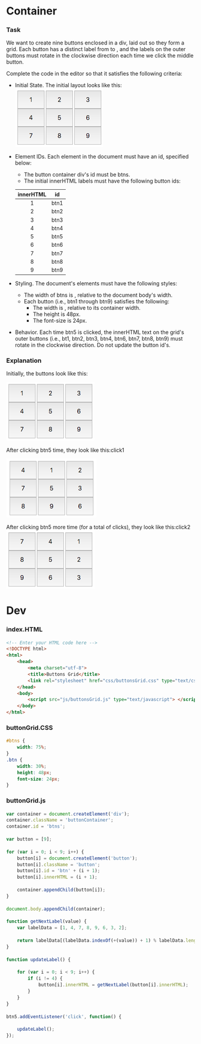 # Container

### Task
We want to create nine buttons enclosed in a div, laid out so they form a  grid. Each button has a distinct label from  to , and the labels on the outer buttons must rotate in the clockwise direction each time we click the middle button.

Complete the code in the editor so that it satisfies the following criteria:
* Initial State. The initial layout looks like this:
![](assets/2020-05-14-day-8-buttons-containver-3d3156b1.png)

* Element IDs. Each element in the document must have an id, specified below:

  + The button container div's id must be btns.
  + The initial innerHTML labels must have the following button ids:

  | innerHTML |  id |
  | :--: | :--: |
  | 1	 | btn1 |
  | 2 |	btn2 |
  | 3	| btn3 |
  | 4	| btn4 |
  | 5	| btn5 |
  | 6	| btn6 |
  | 7	| btn7 |
  | 8	| btn8 |
  | 9	| btn9 |

* Styling. The document's elements must have the following styles:
  + The width of btns is , relative to the document body's width.
  + Each button (i.e., btn1 through btn9) satisfies the following:
    + The width is , relative to its container width.
    + The height is 48px.
    + The font-size is 24px.
* Behavior. Each time btn5 is clicked, the innerHTML text on the grid's outer buttons (i.e., bt1, btn2, btn3, btn4, btn6, btn7, btn8, btn9) must rotate in the clockwise direction. Do not update the button id's.


### Explanation

Initially, the buttons look like this:

![](assets/2020-05-14-day-8-buttons-containver-3d3156b1.png)

After clicking btn5  time, they look like this:click1

![](assets/2020-05-14-day-8-buttons-containver-c381fd5c.png)

After clicking btn5  more time (for a total of  clicks), they look like this:click2
![](assets/2020-05-14-day-8-buttons-containver-4b336e83.png)


# Dev

### index.HTML
```html
<!-- Enter your HTML code here -->
<!DOCTYPE html>
<html>
    <head>
        <meta charset="utf-8">
        <title>Buttons Grid</title>
        <link rel="stylesheet" href="css/buttonsGrid.css" type="text/css">
    </head>
    <body>
        <script src="js/buttonsGrid.js" type="text/javascript"> </script>
    </body>
</html>
```

### buttonGrid.CSS
```css
#btns {
    width: 75%;
}
.btn {
    width: 30%;
    height: 48px;
    font-size: 24px;
}
```

### buttonGrid.js
```js
var container = document.createElement('div');
container.className = 'buttonContainer';
container.id = 'btns';

var button = [9];

for (var i = 0; i < 9; i++) {
    button[i] = document.createElement('button');
    button[i].className = 'button';
    button[i].id = 'btn' + (i + 1);
    button[i].innerHTML = (i + 1);

    container.appendChild(button[i]);
}

document.body.appendChild(container);

function getNextLabel(value) {
    var labelData = [1, 4, 7, 8, 9, 6, 3, 2];

    return labelData[(labelData.indexOf(+(value)) + 1) % labelData.length];
}

function updateLabel() {

    for (var i = 0; i < 9; i++) {
        if (i != 4) {
            button[i].innerHTML = getNextLabel(button[i].innerHTML);
        }
    }
}

btn5.addEventListener('click', function() {

    updateLabel();
});

```
